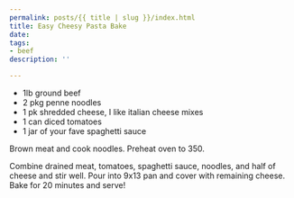 ```yaml
---
permalink: posts/{{ title | slug }}/index.html
title: Easy Cheesy Pasta Bake
date: 
tags:
- beef
description: ''

---
```

* 1lb ground beef
* 2 pkg penne noodles
* 1 pk shredded cheese, I like italian cheese mixes
* 1 can diced tomatoes
* 1 jar of your fave spaghetti sauce

Brown meat and cook noodles. Preheat oven to 350.

Combine drained meat, tomatoes, spaghetti sauce, noodles, and half of cheese and stir well. Pour into 9x13 pan and cover with remaining cheese. Bake for 20 minutes and serve!